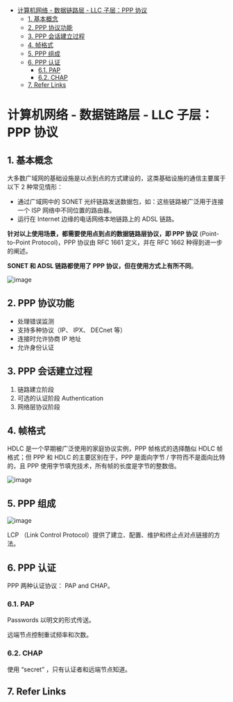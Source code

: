 - [计算机网络 - 数据链路层 - LLC 子层：PPP 协议](#计算机网络---数据链路层---llc-子层ppp-协议)
  - [1. 基本概念](#1-基本概念)
  - [2. PPP 协议功能](#2-ppp-协议功能)
  - [3. PPP 会话建立过程](#3-ppp-会话建立过程)
  - [4. 帧格式](#4-帧格式)
  - [5. PPP 组成](#5-ppp-组成)
  - [6. PPP 认证](#6-ppp-认证)
    - [6.1. PAP](#61-pap)
    - [6.2. CHAP](#62-chap)
  - [7. Refer Links](#7-refer-links)

# 计算机网络 - 数据链路层 - LLC 子层：PPP 协议

## 1. 基本概念

大多数广域网的基础设施是以点到点的方式建设的，这类基础设施的通信主要属于以下 2 种常见情形：
- 通过广域网中的 SONET 光纤链路发送数据包，如：这些链路被广泛用于连接一个 ISP 网络中不同位置的路由器。
- 运行在 Internet 边缘的电话网络本地链路上的 ADSL 链路。

**针对以上使用场景，都需要使用点到点的数据链路层协议，即 PPP 协议** (Point-to-Point Protocol)，PPP 协议由 RFC 1661 定义，并在 RFC 1662 种得到进一步的阐述。

**SONET 和 ADSL 链路都使用了 PPP 协议，但在使用方式上有所不同**。

![image](http://otaivnlxc.bkt.clouddn.com/jpg/2018/6/10/5fbd47a7ed3599d28604a9d39265a138.jpg)

## 2. PPP 协议功能

- 处理错误监测
- 支持多种协议（IP、 IPX、 DECnet 等）
- 连接时允许协商 IP 地址
- 允许身份认证

## 3. PPP 会话建立过程

1. 链路建立阶段
1. 可选的认证阶段 Authentication
1. 网络层协议阶段

## 4. 帧格式

HDLC 是一个早期被广泛使用的家庭协议实例，PPP 帧格式的选择酷似 HDLC 帧格式；但 PPP 和 HDLC 的主要区别在于，PPP 是面向字节 / 字符而不是面向比特的，且 PPP 使用字节填充技术，所有帧的长度是字节的整数倍。

![image](http://otaivnlxc.bkt.clouddn.com/jpg/2018/6/10/95d0a612cb7c1894f0797e7a1d0811c9.jpg)

## 5. PPP 组成

![image](http://otaivnlxc.bkt.clouddn.com/jpg/2018/6/10/493af0b3b20cdeb3c179f9ec2fa84b2c.jpg)

LCP （Link Control Protocol）提供了建立、配置、维护和终止点对点链接的方法。

## 6. PPP 认证

PPP 两种认证协议： PAP and CHAP。

### 6.1. PAP

Passwords 以明文的形式传送。

远端节点控制重试频率和次数。

### 6.2. CHAP

使用 “secret” ，只有认证者和远端节点知道。

## 7. Refer Links
